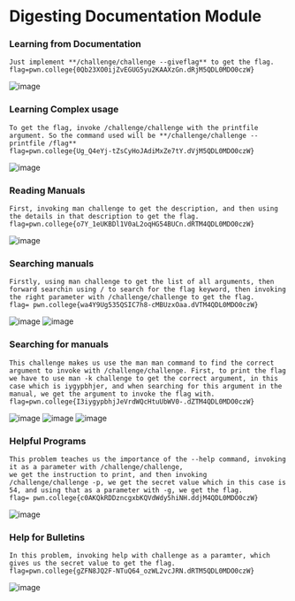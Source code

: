 # Digesting Documentation Module
### Learning from Documentation 
```
Just implement **/challenge/challenge --giveflag** to get the flag. 
flag=pwn.college{0Qb23XO0ijZvEGUG5yu2KAAXzGn.dRjM5QDL0MDO0czW}
```
![image](https://github.com/user-attachments/assets/201f3050-1bad-4e60-a2f1-345043b551a9)
### Learning Complex usage 
```
To get the flag, invoke /challenge/challenge with the printfile argument. So the command used will be **/challenge/challenge --printfile /flag** 
flag=pwn.college{Ug_Q4eYj-tZsCyHoJAdiMxZe7tY.dVjM5QDL0MDO0czW}
```
![image](https://github.com/user-attachments/assets/584840b8-cdeb-44d1-8b9b-5b5bf2a6fc21)
### Reading Manuals 
```
First, invoking man challenge to get the description, and then using the details in that description to get the flag. 
flag=pwn.college{o7Y_1eUKBDl1V0aL2oqHG54BUCn.dRTM4QDL0MDO0czW}
```
![image](https://github.com/user-attachments/assets/30532d92-7a80-4b76-8298-bf7800950be7)
### Searching manuals 
```
Firstly, using man challenge to get the list of all arguments, then forward searchin using / to search for the flag keyword, then invoking the right parameter with /challenge/challenge to get the flag. 
flag= pwn.college{wa4Y9Ug535QSIC7h8-cMBUzxOaa.dVTM4QDL0MDO0czW}
```
![image](https://github.com/user-attachments/assets/8bdee2b2-acc7-402f-9e33-303a01892587)
![image](https://github.com/user-attachments/assets/6bf23cb5-5cdc-4ba4-810b-b6d68b570d70)

### Searching for manuals
```
This challenge makes us use the man man command to find the correct argument to invoke with /challenge/challenge. First, to print the flag we have to use man -k challenge to get the correct argument, in this case which is iygypbhjer, and when searching for this argument in the manual, we get the argument to invoke the flag with. 
flag=pwn.college{I3iygypbhjJeVrdWQcHtuUbWV0-.dZTM4QDL0MDO0czW}
```
![image](https://github.com/user-attachments/assets/06e4bb6f-a70d-4c9e-b3bc-f18cf6b80a03)
![image](https://github.com/user-attachments/assets/30fbe5ad-889e-4d13-b54f-791dd5b77ac8)
![image](https://github.com/user-attachments/assets/992bb933-991a-4317-beb2-f99cc956baed)

### Helpful Programs 
```
This problem teaches us the importance of the --help command, invoking it as a parameter with /challenge/challenge, 
we get the instruction to print, and then invoking /challenge/challenge -p, we get the secret value which in this case is 54, and using that as a parameter with -g, we get the flag. 
flag= pwn.college{c0AKQkRDDzncgxbKQVdWdy5hiNH.ddjM4QDL0MDO0czW}
```
![image](https://github.com/user-attachments/assets/a05a7945-905b-45d3-afdb-155e1619bdf3)

### Help for Bulletins 
```
In this problem, invoking help with challenge as a paramter, which gives us the secret value to get the flag. 
flag=pwn.college{gZFN8JQ2F-NTuQ64_ozWL2vcJRN.dRTM5QDL0MDO0czW}
```
![image](https://github.com/user-attachments/assets/a4b81e11-a62e-43fe-bada-e3e7ce0b1fc4)